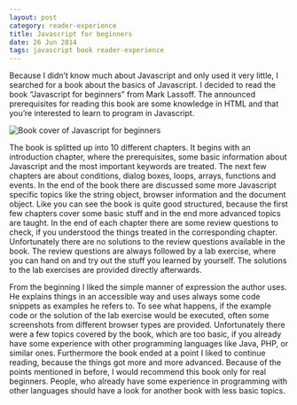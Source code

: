 ```yaml
---
layout: post
category: reader-experience
title: Javascript for beginners
date: 26 Jun 2014
tags: javascript book reader-experience
---
```


Because I didn’t know much about Javascript and only used it very little, I searched for a book about the basics of Javascript. I decided to read the book “Javascript for beginners” from Mark Lassoff. The announced prerequisites for reading this book are some knowledge in HTML and that you’re interested to learn to program in Javascript.


<div class="inline-img-left">
    <img src="https://s3.amazonaws.com/academywebgraphics/bookimgs/PFABBook.png" alt="Book cover of Javascript for beginners"/>
</div>

The book is splitted up into 10 different chapters. It begins with an introduction chapter, where the prerequisites, some basic information about Javascript and the most important keywords are treated. The next few chapters are about conditions, dialog boxes, loops, arrays, functions and events. In the end of the book there are discussed some more Javascript specific topics like the string object, browser information and the document object. Like you can see the book is quite good structured, because the first few chapters cover some basic stuff and in the end more advanced topics are taught.
In the end of each chapter there are some review questions to check, if you understood the things treated in the corresponding chapter. Unfortunately there are no solutions to the review questions available in the book. The review questions are always followed by a lab exercise, where you can hand on and try out the stuff you learned by yourself. The solutions to the lab exercises are provided directly afterwards.

From the beginning I liked the simple manner of expression the author uses. He explains things in an accessible way and uses always some code snippets as examples he refers to. To see what happens, if the example code or the solution of the lab exercise would be executed, often some screenshots from different browser types are provided.
Unfortunately there were a few topics covered by the book, which are too basic, if you already have some experience with other programming languages like Java, PHP, or similar ones. Furthermore the book ended at a point I liked to continue reading, because the things got more and more advanced. Because of the points mentioned in before, I would recommend this book only for real beginners. People, who already have some experience in programming with other languages should have a look for another book with less basic topics.
